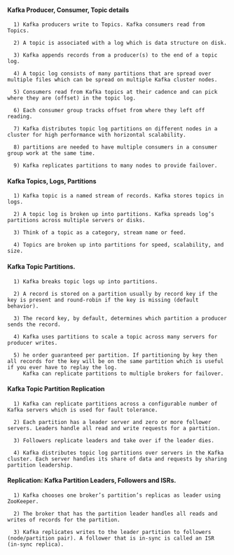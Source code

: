 #### Kafka Producer, Consumer, Topic details
    
      1) Kafka producers write to Topics. Kafka consumers read from Topics.
      
      2) A topic is associated with a log which is data structure on disk. 
      
      3) Kafka appends records from a producer(s) to the end of a topic log.
      
      4) A topic log consists of many partitions that are spread over multiple files which can be spread on multiple Kafka cluster nodes. 
      
      5) Consumers read from Kafka topics at their cadence and can pick where they are (offset) in the topic log.
      
      6) Each consumer group tracks offset from where they left off reading.
      
      7) Kafka distributes topic log partitions on different nodes in a cluster for high performance with horizontal scalability.
      
      8) partitions are needed to have multiple consumers in a consumer group work at the same time.
      
      9) Kafka replicates partitions to many nodes to provide failover.
      
      
#### Kafka Topics, Logs, Partitions

      1) Kafka topic is a named stream of records. Kafka stores topics in logs.
      
      2) A topic log is broken up into partitions. Kafka spreads log’s partitions across multiple servers or disks. 
      
      3) Think of a topic as a category, stream name or feed.
      
      4) Topics are broken up into partitions for speed, scalability, and size.
      
#### Kafka Topic Partitions.
    
      1) Kafka breaks topic logs up into partitions. 
      
      2) A record is stored on a partition usually by record key if the key is present and round-robin if the key is missing (default behavior). 
      
      3) The record key, by default, determines which partition a producer sends the record.
      
      4) Kafka uses partitions to scale a topic across many servers for producer writes.
      
      5) he order guaranteed per partition. If partitioning by key then all records for the key will be on the same partition which is useful if you ever have to replay the log. 
         Kafka can replicate partitions to multiple brokers for failover.
         
#### Kafka Topic Partition Replication
      
      1) Kafka can replicate partitions across a configurable number of Kafka servers which is used for fault tolerance.
      
      2) Each partition has a leader server and zero or more follower servers. Leaders handle all read and write requests for a partition.
      
      3) Followers replicate leaders and take over if the leader dies. 
      
      4) Kafka distributes topic log partitions over servers in the Kafka cluster. Each server handles its share of data and requests by sharing partition leadership.
      
#### Replication: Kafka Partition Leaders, Followers and ISRs.
    
      1) Kafka chooses one broker’s partition’s replicas as leader using ZooKeeper.
      
      2) The broker that has the partition leader handles all reads and writes of records for the partition.
      
      3) Kafka replicates writes to the leader partition to followers (node/partition pair). A follower that is in-sync is called an ISR (in-sync replica).
      
      
      
         
         
         
         
         
         
         
         
         
         
         
         
         
         
      
